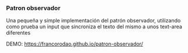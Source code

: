  ### Patron observador
 Una pequeña y simple implementación del patrón observador, utilizando como prueba un input que sincroniza el texto del mismo a unos text-area diferentes
 
 DEMO: https://francorodao.github.io/patron-observador/
